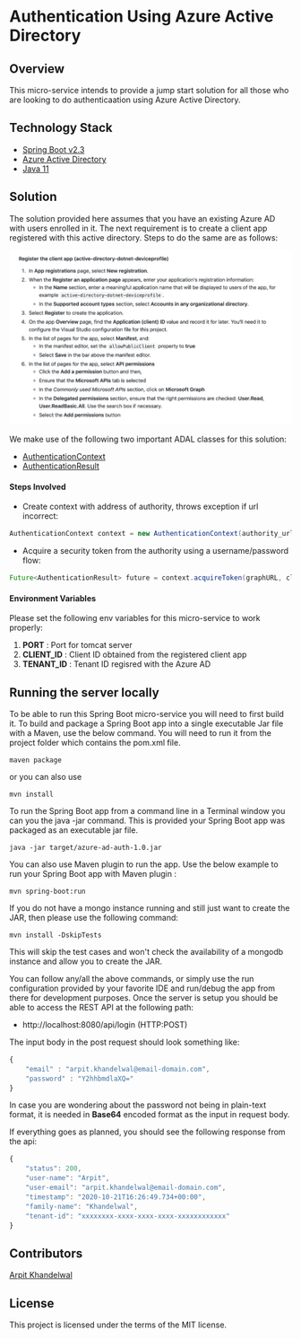 # Authentication Using Azure Active Directory

## Overview
This micro-service intends to provide a jump start solution for all those who are looking to do authenticaation using Azure Active Directory.

## Technology Stack

* [Spring Boot v2.3](https://spring.io/projects/spring-boot)
* [Azure Active Directory](https://azure.microsoft.com/en-in/services/active-directory)
* [Java 11](https://www.oracle.com/java/technologies/javase-jdk11-downloads.html)

## Solution
The solution provided here assumes that you have an existing Azure AD with users enrolled in it. The next requirement is to create a client app registered with this active directory. Steps to do the same are as follows:

<img src="https://github.com/khandelwal-arpit/azure-ad-auth/blob/master/src/main/resources/static/MS-AD-CLIENT-STEPS.png" alt="client app">  

We make use of the following two important ADAL classes for this solution:
* [AuthenticationContext](https://docs.microsoft.com/en-us/java/api/com.microsoft.aad.adal.authenticationcontext?view=azure-java-stable)
* [AuthenticationResult](https://docs.microsoft.com/en-us/java/api/com.microsoft.aad.adal4j.authenticationresult?view=azure-java-stable)

#### Steps Involved

* Create context with address of authority, throws exception if url incorrect:

``` java
AuthenticationContext context = new AuthenticationContext(authority_url, false, service);
```

* Acquire a security token from the authority using a username/password flow:

``` java
Future<AuthenticationResult> future = context.acquireToken(graphURL, clientID, email, password, null);
```

#### Environment Variables
Please set the following env variables for this micro-service to work properly:

1. **PORT** : Port for tomcat server
2. **CLIENT_ID** : Client ID obtained from the registered client app
3. **TENANT_ID** : Tenant ID regisred with the Azure AD 

## Running the server locally
To be able to run this Spring Boot micro-service you will need to first build it. To build and package a Spring Boot app into a single executable Jar file with a Maven, use the below command. You will need to run it from the project folder which contains the pom.xml file.

```
maven package
```
or you can also use

```
mvn install
```

To run the Spring Boot app from a command line in a Terminal window you can you the java -jar command. This is provided your Spring Boot app was packaged as an executable jar file.

```
java -jar target/azure-ad-auth-1.0.jar
```

You can also use Maven plugin to run the app. Use the below example to run your Spring Boot app with Maven plugin :

```
mvn spring-boot:run
```

If you do not have a mongo instance running and still just want to create the JAR, then please use the following command:

```
mvn install -DskipTests
```

This will skip the test cases and won't check the availability of a mongodb instance and allow you to create the JAR.

You can follow any/all the above commands, or simply use the run configuration provided by your favorite IDE and run/debug the app from there for development purposes. Once the server is setup you should be able to access the REST API at the following path:

- http://localhost:8080/api/login (HTTP:POST)

The input body in the post request should look something like:

``` javascript
{
    "email" : "arpit.khandelwal@email-domain.com",
    "password" : "Y2hhbmdlaXQ="
}
```

In case you are wondering about the password not being in plain-text format, it is needed in **Base64** encoded format as the input in request body.

If everything goes as planned, you should see the following response from the api:

``` javascript
{
    "status": 200,
    "user-name": "Arpit",
    "user-email": "arpit.khandelwal@email-domain.com",
    "timestamp": "2020-10-21T16:26:49.734+00:00",
    "family-name": "Khandelwal",
    "tenant-id": "xxxxxxxx-xxxx-xxxx-xxxx-xxxxxxxxxxxx"
}
```

## Contributors ##
[Arpit Khandelwal](https://www.linkedin.com/in/arpitkhandelwal1984/)

## License ##
This project is licensed under the terms of the MIT license.